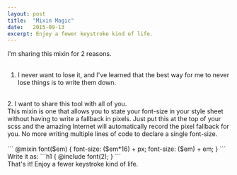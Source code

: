 ```yaml
---
layout: post
title:  "Mixin Magic"
date:   2015-09-13 
excerpt: Enjoy a fewer keystroke kind of life. 
---
```


I'm sharing this mixin for 2 reasons.  
<br>
1. I never want to lose it, and I've learned that the best way for me to never lose things is to write them down.  
<br>
2. I want to share this tool with all of you.  
<br>
This mixin is one that allows you to state your font-size in your style sheet without having to write a fallback in pixels. Just put this at the top of your scss and the amazing Internet will automatically record the pixel fallback for you. No more writing multiple lines of code to declare a single font-size.   
<br>

<br>
	```	@mixin font($em) {
    	font-size: ($em*16) + px;
    	font-size: ($em) + em;
	}
	```  
<br>
Write it as:  
	```h1 {
			@include font(2);
	 	}
	 	```  
<br>
That's it! Enjoy a fewer keystroke kind of life. 

